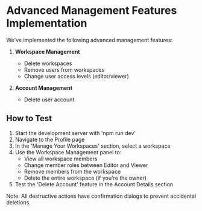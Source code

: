# Advanced Management Features Implementation

We've implemented the following advanced management features:

1. **Workspace Management**
   - Delete workspaces
   - Remove users from workspaces
   - Change user access levels (editor/viewer)

2. **Account Management**
   - Delete user account

## How to Test

1. Start the development server with 'npm run dev'
2. Navigate to the Profile page
3. In the 'Manage Your Workspaces' section, select a workspace
4. Use the Workspace Management panel to:
   - View all workspace members
   - Change member roles between Editor and Viewer
   - Remove members from the workspace
   - Delete the entire workspace (if you're the owner)
5. Test the 'Delete Account' feature in the Account Details section

Note: All destructive actions have confirmation dialogs to prevent accidental deletions.
